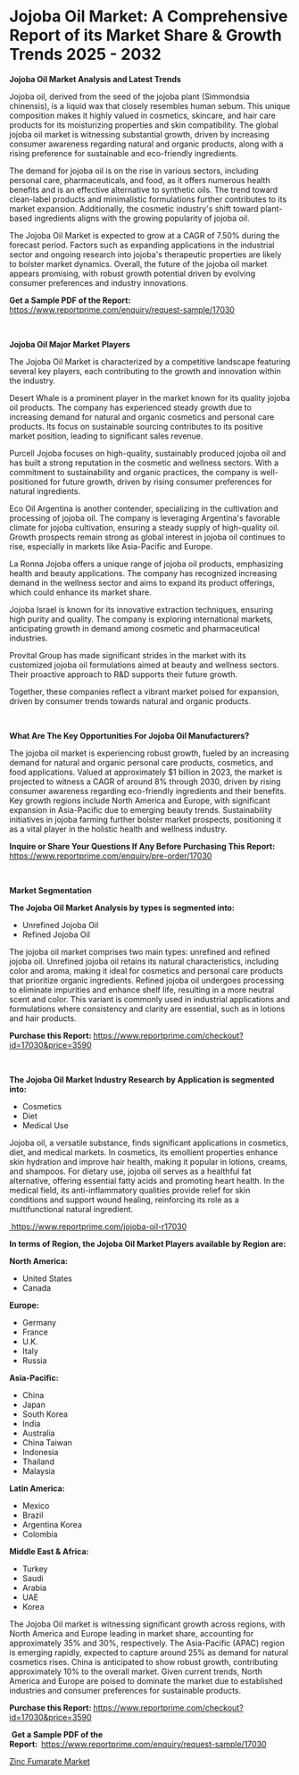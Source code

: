 <p><h1>Jojoba Oil Market: A Comprehensive Report of its Market Share & Growth Trends 2025 - 2032</h1></p><p><strong>Jojoba Oil Market Analysis and Latest Trends</strong></p>
<p><p>Jojoba oil, derived from the seed of the jojoba plant (Simmondsia chinensis), is a liquid wax that closely resembles human sebum. This unique composition makes it highly valued in cosmetics, skincare, and hair care products for its moisturizing properties and skin compatibility. The global jojoba oil market is witnessing substantial growth, driven by increasing consumer awareness regarding natural and organic products, along with a rising preference for sustainable and eco-friendly ingredients.</p><p>The demand for jojoba oil is on the rise in various sectors, including personal care, pharmaceuticals, and food, as it offers numerous health benefits and is an effective alternative to synthetic oils. The trend toward clean-label products and minimalistic formulations further contributes to its market expansion. Additionally, the cosmetic industry's shift toward plant-based ingredients aligns with the growing popularity of jojoba oil.</p><p>The Jojoba Oil Market is expected to grow at a CAGR of 7.50% during the forecast period. Factors such as expanding applications in the industrial sector and ongoing research into jojoba's therapeutic properties are likely to bolster market dynamics. Overall, the future of the jojoba oil market appears promising, with robust growth potential driven by evolving consumer preferences and industry innovations.</p></p>
<p><strong>Get a Sample PDF of the Report:&nbsp;</strong> <a href="https://www.reportprime.com/enquiry/request-sample/17030?utm_campaign=2808&utm_medium=2&utm_source=Github&utm_content=ia&utm_term=18032025&utm_id=jojoba-oil">https://www.reportprime.com/enquiry/request-sample/17030</a></p>
<p>&nbsp;</p>
<p><strong>Jojoba Oil Major Market Players</strong></p>
<p><p>The Jojoba Oil Market is characterized by a competitive landscape featuring several key players, each contributing to the growth and innovation within the industry. </p><p>Desert Whale is a prominent player in the market known for its quality jojoba oil products. The company has experienced steady growth due to increasing demand for natural and organic cosmetics and personal care products. Its focus on sustainable sourcing contributes to its positive market position, leading to significant sales revenue.</p><p>Purcell Jojoba focuses on high-quality, sustainably produced jojoba oil and has built a strong reputation in the cosmetic and wellness sectors. With a commitment to sustainability and organic practices, the company is well-positioned for future growth, driven by rising consumer preferences for natural ingredients.</p><p>Eco Oil Argentina is another contender, specializing in the cultivation and processing of jojoba oil. The company is leveraging Argentina's favorable climate for jojoba cultivation, ensuring a steady supply of high-quality oil. Growth prospects remain strong as global interest in jojoba oil continues to rise, especially in markets like Asia-Pacific and Europe.</p><p>La Ronna Jojoba offers a unique range of jojoba oil products, emphasizing health and beauty applications. The company has recognized increasing demand in the wellness sector and aims to expand its product offerings, which could enhance its market share.</p><p>Jojoba Israel is known for its innovative extraction techniques, ensuring high purity and quality. The company is exploring international markets, anticipating growth in demand among cosmetic and pharmaceutical industries.</p><p>Provital Group has made significant strides in the market with its customized jojoba oil formulations aimed at beauty and wellness sectors. Their proactive approach to R&D supports their future growth.</p><p>Together, these companies reflect a vibrant market poised for expansion, driven by consumer trends towards natural and organic products.</p></p>
<p>&nbsp;</p>
<p><strong>What Are The Key Opportunities For Jojoba Oil Manufacturers?</strong></p>
<p><p>The jojoba oil market is experiencing robust growth, fueled by an increasing demand for natural and organic personal care products, cosmetics, and food applications. Valued at approximately $1 billion in 2023, the market is projected to witness a CAGR of around 8% through 2030, driven by rising consumer awareness regarding eco-friendly ingredients and their benefits. Key growth regions include North America and Europe, with significant expansion in Asia-Pacific due to emerging beauty trends. Sustainability initiatives in jojoba farming further bolster market prospects, positioning it as a vital player in the holistic health and wellness industry.</p></p>
<p><strong>Inquire or Share Your Questions If Any Before Purchasing This Report:</strong> <a href="https://www.reportprime.com/enquiry/pre-order/17030?utm_campaign=2808&utm_medium=2&utm_source=Github&utm_content=ia&utm_term=18032025&utm_id=jojoba-oil">https://www.reportprime.com/enquiry/pre-order/17030</a></p>
<p>&nbsp;</p>
<p><strong>Market Segmentation</strong></p>
<p><strong>The Jojoba Oil Market Analysis by types is segmented into:</strong></p>
<p><ul><li>Unrefined Jojoba Oil</li><li>Refined Jojoba Oil</li></ul></p>
<p><p>The jojoba oil market comprises two main types: unrefined and refined jojoba oil. Unrefined jojoba oil retains its natural characteristics, including color and aroma, making it ideal for cosmetics and personal care products that prioritize organic ingredients. Refined jojoba oil undergoes processing to eliminate impurities and enhance shelf life, resulting in a more neutral scent and color. This variant is commonly used in industrial applications and formulations where consistency and clarity are essential, such as in lotions and hair products.</p></p>
<p><strong>Purchase this Report:&nbsp;</strong><a href="https://www.reportprime.com/checkout?id=17030&price=3590&utm_campaign=2808&utm_medium=2&utm_source=Github&utm_content=ia&utm_term=18032025&utm_id=jojoba-oil">https://www.reportprime.com/checkout?id=17030&price=3590</a></p>
<p>&nbsp;</p>
<p><strong>The Jojoba Oil Market Industry Research by Application is segmented into:</strong></p>
<p><ul><li>Cosmetics</li><li>Diet</li><li>Medical Use</li></ul></p>
<p><p>Jojoba oil, a versatile substance, finds significant applications in cosmetics, diet, and medical markets. In cosmetics, its emollient properties enhance skin hydration and improve hair health, making it popular in lotions, creams, and shampoos. For dietary use, jojoba oil serves as a healthful fat alternative, offering essential fatty acids and promoting heart health. In the medical field, its anti-inflammatory qualities provide relief for skin conditions and support wound healing, reinforcing its role as a multifunctional natural ingredient.</p></p>
<p><a href="https://www.reportprime.com/jojoba-oil-r17030?utm_campaign=2808&utm_medium=2&utm_source=Github&utm_content=ia&utm_term=18032025&utm_id=jojoba-oil">&nbsp;https://www.reportprime.com/jojoba-oil-r17030</a></p>
<p><strong>In terms of Region, the Jojoba Oil Market Players available by Region are:</strong></p>
<p>
    <p> <strong> North America: </strong>
        <ul>
            <li>United States</li>
            <li>Canada</li>
        </ul>
        </p> 
    <p> <strong> Europe: </strong>
        <ul>
            <li>Germany</li>
            <li>France</li>
            <li>U.K.</li>
            <li>Italy</li>
            <li>Russia</li>
        </ul>
        </p> 
    <p> <strong> Asia-Pacific: </strong>
        <ul>
            <li>China</li>
            <li>Japan</li>
            <li>South Korea</li>
            <li>India</li>
            <li>Australia</li>
            <li>China Taiwan</li>
            <li>Indonesia</li>
            <li>Thailand</li>
            <li>Malaysia</li>
        </ul>
        </p> 
    <p> <strong> Latin America: </strong>
        <ul>
            <li>Mexico</li>
            <li>Brazil</li>
            <li>Argentina Korea</li>
            <li>Colombia</li>
        </ul>
        </p> 
    <p> <strong> Middle East & Africa: </strong>
        <ul>
            <li>Turkey</li>
            <li>Saudi</li>
            <li>Arabia</li>
            <li>UAE</li>
            <li>Korea</li>
        </ul>
    </p>
    </p>
<p><p>The Jojoba Oil market is witnessing significant growth across regions, with North America and Europe leading in market share, accounting for approximately 35% and 30%, respectively. The Asia-Pacific (APAC) region is emerging rapidly, expected to capture around 25% as demand for natural cosmetics rises. China is anticipated to show robust growth, contributing approximately 10% to the overall market. Given current trends, North America and Europe are poised to dominate the market due to established industries and consumer preferences for sustainable products.</p></p>
<p><strong>Purchase this Report: </strong><a href="https://www.reportprime.com/checkout?id=17030&price=3590&utm_campaign=2808&utm_medium=2&utm_source=Github&utm_content=ia&utm_term=18032025&utm_id=jojoba-oil">https://www.reportprime.com/checkout?id=17030&price=3590</a></p>
<p>&nbsp;<strong>Get a Sample PDF of the Report:&nbsp;&nbsp;</strong><a href="https://www.reportprime.com/enquiry/request-sample/17030?utm_campaign=2808&utm_medium=2&utm_source=Github&utm_content=ia&utm_term=18032025&utm_id=jojoba-oil">https://www.reportprime.com/enquiry/request-sample/17030</a></p>
<p><strong></strong></p>
<p><p><a href="https://github.com/klaassenmackenzie6/Market-Research-Report-List-1/blob/main/zinc-fumarate-market.md?utm_campaign=2808&utm_medium=2&utm_source=Github&utm_content=ia&utm_term=18032025&utm_id=jojoba-oil">Zinc Fumarate Market</a></p></p>